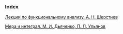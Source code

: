 
### Index
[Лекции по функциональному анализу. А. Н. Шерстнев](/https://github.com/stBurning/Mathematics_KPFU/blob/master/links/books_functional_analysis/%D0%A4%D1%83%D0%BD%D0%BA%D1%86%D0%B8%D0%BE%D0%BD%D0%B0%D0%BB%D1%8C%D0%BD%D1%8B%D0%B9%20%D0%B0%D0%BD%D0%B0%D0%BB%D0%B8%D0%B7.%20%D0%9B%D0%B5%D0%BA%D1%86%D0%B8%D0%B8.pdf)

[Мера и интеграл. М. И. Дьяченко, П. Л. Ульянов](/https://github.com/stBurning/Mathematics_KPFU/blob/master/links/books_functional_analysis/%D0%A4%D1%83%D0%BD%D0%BA%D1%86%D0%B8%D0%BE%D0%BD%D0%B0%D0%BB%D1%8C%D0%BD%D1%8B%D0%B9%20%D0%B0%D0%BD%D0%B0%D0%BB%D0%B8%D0%B7.%20%D0%9B%D0%B5%D0%BA%D1%86%D0%B8%D0%B8.pdf)

